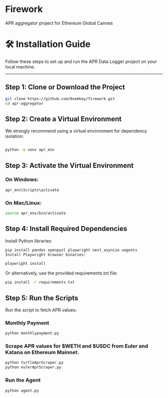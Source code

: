 # Firework
APR aggregator project for Ethereum Global Cannes




# 🛠️ Installation Guide

Follow these steps to set up and run the APR Data Logger project on your local machine.

---

## Step 1: Clone or Download the Project


```bash
git clone https://github.com/0xemkey/firework.git
cd apr-aggregator
```

## Step 2: Create a Virtual Environment
We strongly recommend using a virtual environment for dependency isolation:

``` bash

python -m venv apr_env
```

## Step 3: Activate the Virtual Environment
### On Windows:
```bash
apr_env\Scripts\activate
```
### On Mac/Linux:
```bash
source apr_env/bin/activate
```

## Step 4: Install Required Dependencies
Install Python libraries:
```bash
pip install pandas openpyxl playwright nest_asyncio uagents
Install Playwright browser binaries:
```
```bash
playwright install
```
Or alternatively, use the provided requirements.txt file:

```bash
pip install -r requirements.txt
```

## Step 5: Run the Scripts
Run the script to fetch APR values:

### Monthly Payment 
```bash
python monthlypayment.py
```

### Scrape APR values for $WETH and $USDC from Euler and Katana on Ethereum Mainnet.
```bash
python turtleAprScraper.py
python eulerAprScraper.py
```
### Run the Agent
```bash
python agent.py
```
